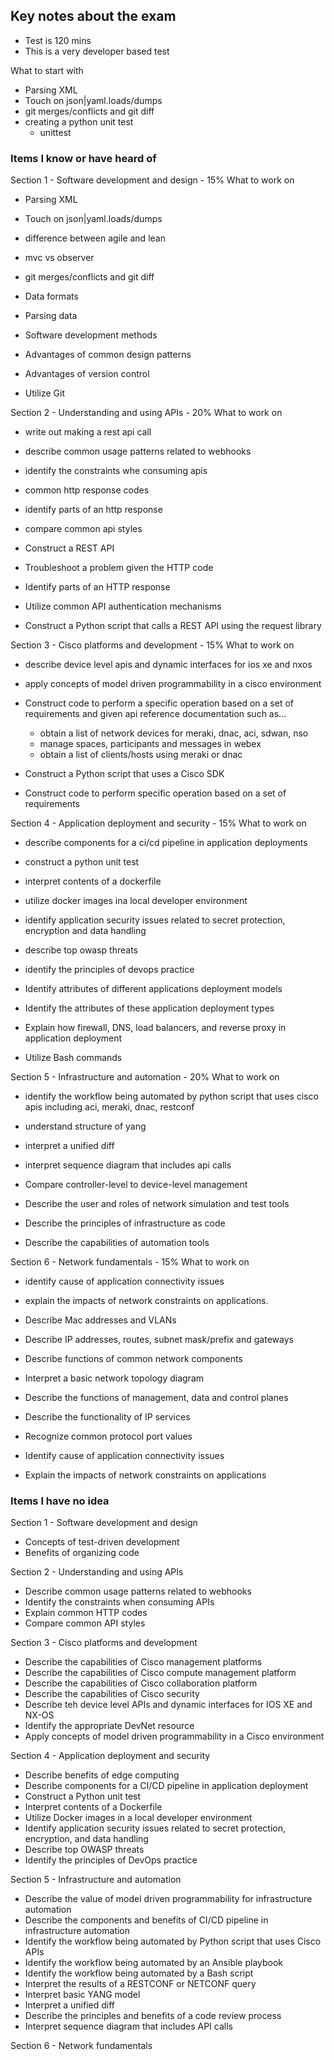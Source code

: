 ## Key notes about the exam
- Test is 120 mins
- This is a very developer based test


What to start with
- Parsing XML
- Touch on json|yaml.loads/dumps
- git merges/conflicts and git diff
- creating a python unit test
  - unittest


### Items I know or have heard of
Section 1 - Software development and design - 15%
What to work on
- Parsing XML
- Touch on json|yaml.loads/dumps
- difference between agile and lean
- mvc vs observer
- git merges/conflicts and git diff

- Data formats
- Parsing data
- Software development methods
- Advantages of common design patterns
- Advantages of version control
- Utilize Git

Section 2 - Understanding and using APIs - 20%
What to work on
- write out making a rest api call
- describe common usage patterns related to webhooks
- identify the constraints whe consuming apis
- common http response codes
- identify parts of an http response
- compare common api styles


- Construct a REST API
- Troubleshoot a problem given the HTTP code
- Identify parts of an HTTP response
- Utilize common API authentication mechanisms
- Construct a Python script that calls a REST API using the request library


Section 3 - Cisco platforms and development - 15%
What to work on
- describe device level apis and dynamic interfaces for ios xe and nxos
- apply concepts of model driven programmability in a cisco environment
- Construct code to perform a specific operation based on a set of requirements and given api reference documentation such as...
  - obtain a list of network devices for meraki, dnac, aci, sdwan, nso
  - manage spaces, participants and messages in webex
  - obtain a list of clients/hosts using meraki or dnac


- Construct a Python script that uses a Cisco SDK
- Construct code to perform specific operation based on a set of requirements

Section 4 - Application deployment and security - 15%
What to work on
- describe components for a ci/cd pipeline in application deployments
- construct a python unit test
- interpret contents of a dockerfile
- utilize docker images ina  local developer environment
- identify application security issues related to secret protection, encryption and data handling
- describe top owasp threats
- identify the principles of devops practice


- Identify attributes of different applications deployment models
- Identify the attributes of these application deployment types
- Explain how firewall, DNS, load balancers, and reverse proxy in application deployment
- Utilize Bash commands

Section 5 - Infrastructure and automation - 20%
What to work on
- identify the workflow being automated by python script that uses cisco apis including aci, meraki, dnac, restconf
- understand structure of yang
- interpret a unified diff
- interpret sequence diagram that includes api calls


- Compare controller-level to device-level management
- Describe the user and roles of network simulation and test tools
- Describe the principles of infrastructure as code
- Describe the capabilities of automation tools


Section 6 - Network fundamentals - 15%
What to work on
- identify cause of application connectivity issues
- explain the impacts of network constraints on applications.


- Describe Mac addresses and VLANs
- Describe IP addresses, routes, subnet mask/prefix and gateways
- Describe functions of common network components
- Interpret a basic network topology diagram
- Describe the functions of management, data and control planes
- Describe the functionality of IP services
- Recognize common protocol port values
- Identify cause of application connectivity issues
- Explain the impacts of network constraints on applications

### Items I have no idea
Section 1 - Software development and design
- Concepts of test-driven development
- Benefits of organizing code


Section 2 - Understanding and using APIs
- Describe common usage patterns related to webhooks
- Identify the constraints when consuming APIs
- Explain common HTTP codes
- Compare common API styles

Section 3 - Cisco platforms and development
- Describe the capabilities of Cisco management platforms
- Describe the capabilities of Cisco compute management platform
- Describe the capabilities of Cisco collaboration platform
- Describe the capabilities of Cisco security
- Describe teh device level APIs and dynamic interfaces for IOS XE and NX-OS
- Identify the appropriate DevNet resource
- Apply concepts of model driven programmability in a Cisco environment

Section 4 - Application deployment and security
- Describe benefits of edge computing
- Describe components for a CI/CD pipeline in application deployment
- Construct a Python unit test
- Interpret contents of a Dockerfile
- Utilize Docker images in a local developer environment
- Identify application security issues related to secret protection, encryption, and data handling
- Describe top OWASP threats
- Identify the principles of DevOps practice

Section 5 - Infrastructure and automation
- Describe the value of model driven programmability for infrastructure automation
- Describe the components and benefits of CI/CD pipeline in infrastructure automation
- Identify the workflow being automated by Python script that uses Cisco APIs
- Identify the workflow being automated by an Ansible playbook
- Identify the workflow being automated by a Bash script
- Interpret the results of a RESTCONF or NETCONF query
- Interpret basic YANG model
- Interpret a unified diff
- Describe the principles and benefits of a code review process
- Interpret sequence diagram that includes API calls

Section 6 - Network fundamentals